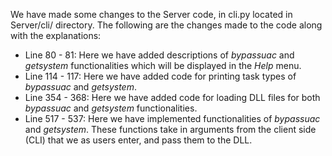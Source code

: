 We have made some changes to the Server code, in cli.py located in Server/cli/ directory. The following are the changes made to the code along with the explanations:

* Line 80 - 81: Here we have added descriptions of *bypassuac* and *getsystem* functionalities which will be displayed in the *Help* menu.
* Line 114 - 117: Here we have added code for printing task types of *bypassuac* and *getsystem*.
* Line 354 - 368: Here we have added code for loading DLL files for both *bypassuac* and *getsystem* functionalities.
* Line 517 - 537: Here we have implemented functionalities of *bypassuac* and *getsystem*. These functions take in arguments from the client side (CLI) that we as users enter, and pass them to the DLL.